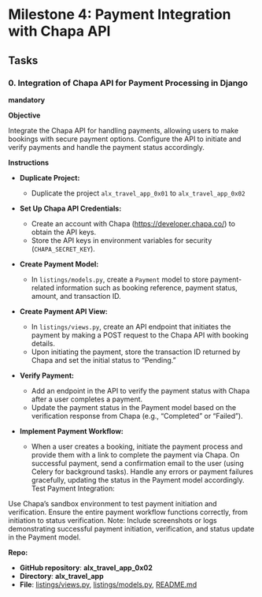 # Milestone 4: Payment Integration with Chapa API

## Tasks

### 0. Integration of Chapa API for Payment Processing in Django

**mandatory**

**Objective**

Integrate the Chapa API for handling payments, allowing users to make bookings with secure payment options. Configure the API to initiate and verify payments and handle the payment status accordingly.

**Instructions**

- **Duplicate Project:**

  - Duplicate the project `alx_travel_app_0x01` to `alx_travel_app_0x02`

- **Set Up Chapa API Credentials:**

  - Create an account with Chapa (https://developer.chapa.co/) to obtain the API keys.
  - Store the API keys in environment variables for security (`CHAPA_SECRET_KEY`).

- **Create Payment Model:**

  - In `listings/models.py`, create a `Payment` model to store payment-related information such as booking reference, payment status, amount, and transaction ID.

- **Create Payment API View:**

  - In `listings/views.py`, create an API endpoint that initiates the payment by making a POST request to the Chapa API with booking details.
  - Upon initiating the payment, store the transaction ID returned by Chapa and set the initial status to “Pending.”

- **Verify Payment:**

  - Add an endpoint in the API to verify the payment status with Chapa after a user completes a payment.
  - Update the payment status in the Payment model based on the verification response from Chapa (e.g., “Completed” or “Failed”).

- **Implement Payment Workflow:**

  - When a user creates a booking, initiate the payment process and provide them with a link to complete the payment via Chapa.
On successful payment, send a confirmation email to the user (using Celery for background tasks).
Handle any errors or payment failures gracefully, updating the status in the Payment model accordingly.
Test Payment Integration:

Use Chapa’s sandbox environment to test payment initiation and verification.
Ensure the entire payment workflow functions correctly, from initiation to status verification.
Note: Include screenshots or logs demonstrating successful payment initiation, verification, and status update in the Payment model.

**Repo:**

- **GitHub repository**: **alx_travel_app_0x02**
- **Directory**: **alx_travel_app**
- **File**: [listings/views.py](./alx_travel_app/listings/views.py), [listings/models.py](./alx_travel_app/listings/models.py), [README.md](./README.md)
